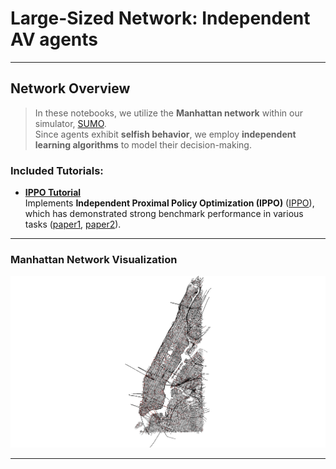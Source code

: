 # Large-Sized Network: Independent AV agents

---

## Network Overview

> In these notebooks, we utilize the **Manhattan network** within our simulator, [SUMO](https://eclipse.dev/sumo/).  
> Since agents exhibit **selfish behavior**, we employ **independent learning algorithms** to model their decision-making.

### Included Tutorials:
- **[IPPO Tutorial](https://github.com/COeXISTENCE-PROJECT/RouteRL/blob/main/tutorials/3_BiggerNetwork_IndependentAgents/mappo_ippo_mutation.ipynb)**  
  Implements **Independent Proximal Policy Optimization (IPPO)** ([IPPO](https://arxiv.org/pdf/2011.09533)),  
  which has demonstrated strong benchmark performance in various tasks ([paper1](https://arxiv.org/abs/2103.01955), [paper2](https://arxiv.org/abs/2006.07869)).


---

### Manhattan Network Visualization
<p align="center">
  <img src="../../docs/_static/manhattan.png" alt="Manhattan network" width="700"/>
</p>

---
